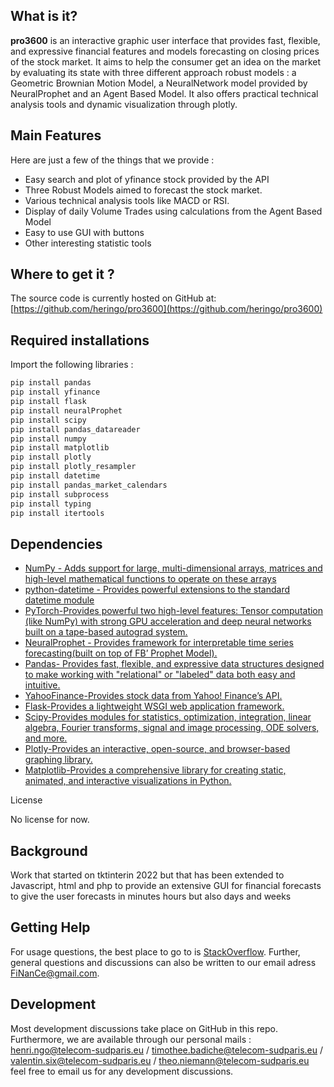 ## What is it?

**pro3600** is an interactive graphic user interface that provides fast, flexible, and expressive financial features and models forecasting on closing prices of the stock market. It aims to help the consumer get an idea on the market by evaluating its state with three different approach robust models : a Geometric Brownian Motion Model, a NeuralNetwork model provided by NeuralProphet and an Agent Based Model. It also offers practical technical analysis tools and dynamic visualization through plotly.

## Main Features

Here are just a few of the things that we provide :

- Easy search and plot of yfinance stock provided by the API
- Three Robust Models aimed to forecast the stock market.
- Various technical analysis tools like MACD or RSI.
- Display of daily Volume Trades using calculations from the Agent Based Model
- Easy to use GUI with buttons
- Other interesting statistic tools

## Where to get it ?

The source code is currently hosted on GitHub at: [https://github.com/heringo/pro3600](https://github.com/heringo/pro3600)

## Required installations

Import the following libraries :

```python
pip install pandas
pip install yfinance
pip install flask
pip install neuralProphet
pip install scipy 
pip install pandas_datareader
pip install numpy
pip install matplotlib
pip install plotly
pip install plotly_resampler
pip install datetime
pip install pandas_market_calendars
pip install subprocess
pip install typing
pip install itertools
```

## Dependencies

- [NumPy - Adds support for large, multi-dimensional arrays, matrices and high-level mathematical functions to operate on these arrays](https://www.numpy.org/)
- [python-datetime - Provides powerful extensions to the standard datetime module](https://dateutil.readthedocs.io/en/stable/index.html)
- [PyTorch-Provides powerful two high-level features: Tensor computation (like NumPy) with strong GPU acceleration and deep neural networks built on a tape-based autograd system.](https://pytorch.org/)
- [NeuralProphet - Provides framework for interpretable time series forecasting(built on top of FB’ Prophet Model).](https://pypi.org/project/neuralprophet/)
- [Pandas- Provides fast, flexible, and expressive data structures designed to make working with "relational" or "labeled" data both easy and intuitive.](https://pandas.pydata.org/)
- [YahooFinance-Provides stock data from Yahoo! Finance’s API.](https://pypi.org/project/yfinance/)
- [Flask-Provides a lightweight WSGI web application framework.](https://pypi.org/project/Flask/)
- [Scipy-Provides modules for statistics, optimization, integration, linear algebra, Fourier transforms, signal and image processing, ODE solvers, and more.](https://pypi.org/project/scipy/)
- [Plotly-Provides an interactive, open-source, and browser-based graphing library.](https://pypi.org/project/plotly/)
- [Matplotlib-Provides a comprehensive library for creating static, animated, and interactive visualizations in Python.](https://pypi.org/project/matplotlib/)

License

No license for now.

## Background

Work that started on tktinterin 2022 but that has been extended to Javascript, html and php to provide an extensive GUI for financial forecasts to give the user forecasts in minutes hours but also days and weeks

## Getting Help

For usage questions, the best place to go to is [StackOverflow](https://stackoverflow.com/questions/tagged/pandas). Further, general questions and discussions can also be written to our email adress FiNanCe@gmail.com.

## Development

Most development discussions take place on GitHub in this repo. Furthermore, we are available through our personal mails : henri.ngo@telecom-sudparis.eu / timothee.badiche@telecom-sudparis.eu / valentin.six@telecom-sudparis.eu / theo.niemann@telecom-sudparis.eu feel free to email us for any development discussions.
